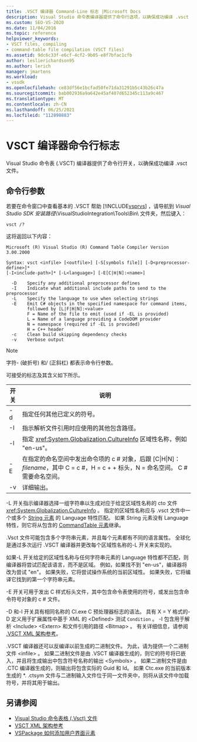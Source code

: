 ```yaml
---
title: .VSCT 编译器 Command-Line 标志 |Microsoft Docs
description: Visual Studio 命令表编译器提供了命令行选项，以确保成功编译 .vsct 文件。
ms.custom: SEO-VS-2020
ms.date: 11/04/2016
ms.topic: reference
helpviewer_keywords:
- VSCT files, compiling
- command-table file compilation (VSCT files)
ms.assetid: 9dc6c33f-e6cf-4cf2-9b05-e8f7bfac1cfb
author: leslierichardson95
ms.author: lerich
manager: jmartens
ms.workload:
- vssdk
ms.openlocfilehash: ce83df56e1bcfad50fe71da31291b5c43b26c47a
ms.sourcegitcommit: bab002936a9a642e45af407d652345c113a9c467
ms.translationtype: MT
ms.contentlocale: zh-CN
ms.lasthandoff: 06/25/2021
ms.locfileid: "112898883"
---
```

# <a name="vsct-compiler-command-line-flags"></a>VSCT 编译器命令行标志
Visual Studio 命令表 (.VSCT) 编译器提供了命令行开关，以确保成功编译 .vsct 文件。

## <a name="command-line-parameters"></a>命令行参数
 若要在命令窗口中查看基本的 .VSCT 帮助 [!INCLUDE[vsprvs](../../code-quality/includes/vsprvs_md.md)]  ，请导航到 *Visual Studio SDK 安装路径*\VisualStudioIntegration\Tools\Bin\ 文件夹，然后键入：

```
vsct /?
```

 这将返回以下内容：

```
Microsoft (R) Visual Studio (R) Command Table Compiler Version 3.00.2000

Syntax: vsct <infile> [<outfile>] [-S[symbols file]] [-D<preprocessor-define>]*
[-I<include-path>]* [-L<language>] [-E[C|H|N]:<name>]

  -D    Specify any additional preprocessor defines
  -I    Indicate what additional include paths to send to the preprocessor
  -L    Specify the language to use when selecting strings
  -E    Emit C# objects in the specified namespace for command items,
        followed by [L|F|H|N]:<value>
        F = Name of the file to emit (used if -EL is provided)
        L = Name of a language providing a CodeDOM provider
        N = namespace (required if -EL is provided)
        H = C++ header
  -c    Clean build skipping dependency checks
  -v    Verbose output
```

> [!NOTE]
> 字符- (破折号) 和/ (正斜杠) 都表示命令行参数。

 可接受的标志及其含义如下所示。

|开关|说明|
|------------|-----------------|
|-d|指定任何其他已定义的符号。|
|-I|指示解析文件引用时应使用的其他包含路径。|
|-l|指定 <xref:System.Globalization.CultureInfo> 区域性名称，例如 "en-us"。|
|-E|在指定的命名空间中发出命令项的 c # 对象，后跟 [C&#124;H&#124;N]：*filename*，其中 C = c #，H = c + + 标头，N = 命名空间。 C # 需要命名空间。|
|-v|详细输出。|

 -L 开关指示编译器选择一组字符串以生成对应于给定区域性名称的 cto 文件 <xref:System.Globalization.CultureInfo> 。 指定的区域性名称应与 .vsct 文件中一个或多个 [String 元素](../../extensibility/strings-element.md) 的 Language 特性匹配。 如果 String 元素没有 Language 特性，则它将从包含的 [CommandTable 元素](../../extensibility/commandtable-element.md)继承。

 .Vsct 文件可能包含多个字符串元素，并且每个元素都有不同的语言属性。 全球化是通过多次运行 .VSCT 编译器并更改每个区域性名称的-L 开关来实现的。

 如果-L 开关给定的区域性名称与任何字符串元素的 Language 特性都不匹配，则编译器将尝试匹配该语言，而不是区域。 例如，如果找不到 "en-us"，编译器将改为尝试 "en"。 如果失败，它将尝试操作系统的当前区域性。 如果失败，它将编译它找到的第一个字符串元素。

 -E 开关可用于发出 C 样式标头文件，其中包含命令表使用的符号，或发出包含命令符号对象的 c # 文件。

 -D 和-I 开关具有相同名称的 Cl.exe C 预处理器标志的语法。 具有 X = Y 格式的-D 定义用于扩展属性中基于 XML 的 \<Defined> 测试 `Condition` 。 -I 包含用于解析 \<Include> \<Extern> 和文件引用的路径 \<Bitmap> 。 有关详细信息，请参阅 [.VSCT XML 架构参考](../../extensibility/vsct-xml-schema-reference.md)。

 .VSCT 编译器还可以反编译以前生成的二进制文件。 为此，请为提供一个二进制文件 \<infile> 。   如果二进制文件是由 .VSCT 编译器生成的，则它的符号将已嵌入，并且将生成输出中包含符号名称的输出 \<Symbols> 。 如果二进制文件是由 .CTC 编译器生成的，则输出将包含实际的 Guid 和 Id。 如果 Ctc.exe 的当前版本生成的 *. .ctsym 文件与二进制输入文件位于同一文件夹中，则将从该文件中加载符号，并将其用于输出。

## <a name="see-also"></a>另请参阅
- [Visual Studio 命令表格 (.Vsct) 文件](../../extensibility/internals/visual-studio-command-table-dot-vsct-files.md)
- [VSCT XML 架构参考](../../extensibility/vsct-xml-schema-reference.md)
- [VSPackage 如何添加用户界面元素](../../extensibility/internals/how-vspackages-add-user-interface-elements.md)
